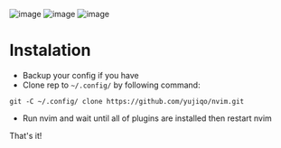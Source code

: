 ![image](https://github.com/user-attachments/assets/f720cdc6-6bb3-4d58-8382-7d25d831d5e6)
![image](https://github.com/user-attachments/assets/2a782778-0b72-4dcc-841e-410ca147d3ea)
![image](https://github.com/user-attachments/assets/29a4a96b-7a16-4c9e-8c94-d6a1ab352572)

# Instalation
- Backup your config if you have
- Clone rep to `~/.config/` by following command:
```
git -C ~/.config/ clone https://github.com/yujiqo/nvim.git
```
- Run nvim and wait until all of plugins are installed then restart nvim

That's it!
